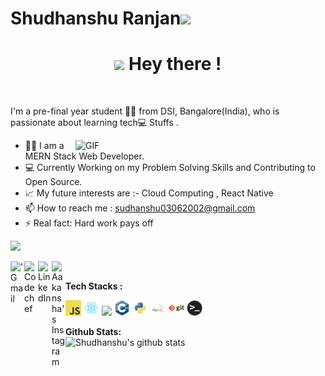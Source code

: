 # Shudhanshu Ranjan<img src="https://github.com/TheDudeThatCode/TheDudeThatCode/blob/master/Assets/Developer.gif" width="80px">

<h1 align="center"> <img src="https://github.com/TheDudeThatCode/TheDudeThatCode/blob/master/Assets/Hi.gif" width="29px"> Hey there ! </h1>

<br/>

I'm a pre-final year student 👨‍💻 from DSI, Bangalore(India), who is passionate about learning tech💻 Stuffs .

 <img align="right" alt="GIF" src="https://blog.cloudlayer.io/content/images/size/w2000/2020/12/coding-freak.gif" width="400px" />

 
- 👨‍💻 I am a MERN Stack Web Developer.<br>
- 💻 Currently Working on my Problem Solving Skills and Contributing to Open Source.<br>
- 📈 My future interests are :- Cloud Computing , React Native <br>
- 📫 How to reach me : sudhanshu03062002@gmail.com <br>
- ⚡ Real fact: Hard work pays off


![](https://komarev.com/ghpvc/?username=shudhanshu03&color=green)

<a href="sudhanshu03062002@gmail.com">
  <img align="left" alt="'Gmail" width="22px" src="https://cdn.jsdelivr.net/npm/simple-icons@3.1.0/icons/gmail.svg" />
</a>
<a href="https://www.codechef.com/users/lazy_venom">
  <img align="left" alt="Codechef" width="22px" src="https://cdn.jsdelivr.net/npm/simple-icons@latest/icons/codechef.svg" />
</a>
<a href="https://www.linkedin.com/in/shudhanshu-ranjan-4725481a2/">
  <img align="left" alt="LinkedIn" width="22px" src="https://cdn.jsdelivr.net/npm/simple-icons@3.1.0/icons/linkedin.svg" />
</a>

<a href="https://www.instagram.com/shudhanshu_03/">
  <img align="left" alt="Aakansha's Instagram" width="22px" src="https://cdn.jsdelivr.net/npm/simple-icons@v3/icons/instagram.svg" />
</a>
<br>


**Tech Stacks :**  

<code><img height="25" src="https://raw.githubusercontent.com/github/explore/80688e429a7d4ef2fca1e82350fe8e3517d3494d/topics/javascript/javascript.png"></code>
<code><img height="25" src="https://raw.githubusercontent.com/github/explore/80688e429a7d4ef2fca1e82350fe8e3517d3494d/topics/react/react.png"></code>
<code><img height="25" src="https://www.excelsiortechnologies.com/img/about/node-js.png"></code>
<code><img height="25" src="https://raw.githubusercontent.com/github/explore/80688e429a7d4ef2fca1e82350fe8e3517d3494d/topics/cpp/cpp.png"></code>
<code><img height="25" src="https://raw.githubusercontent.com/github/explore/80688e429a7d4ef2fca1e82350fe8e3517d3494d/topics/python/python.png"></code>
<code><img height="25" src="https://raw.githubusercontent.com/github/explore/80688e429a7d4ef2fca1e82350fe8e3517d3494d/topics/mysql/mysql.png"></code>
<code><img height="25" src="https://raw.githubusercontent.com/github/explore/80688e429a7d4ef2fca1e82350fe8e3517d3494d/topics/git/git.png"></code>
<code><img height="25" src="https://raw.githubusercontent.com/github/explore/80688e429a7d4ef2fca1e82350fe8e3517d3494d/topics/terminal/terminal.png"></code>

**Github Stats:**  
![Shudhanshu's github stats](https://github-readme-stats.vercel.app/api?username=shudhanshu03&theme=white-green&show_icons=true&hide_border=true)
